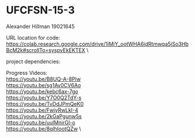 # UFCFSN-15-3

Alexander Hillman 19021645

URL location for code: https://colab.research.google.com/drive/1iMiY_ootWHA6idRtmwqa5jSo3HbBcM2k#scrollTo=syspvEkEKTEX \

project dependencies: 

Progress Videos: \
https://youtu.be/B8UQ-A-8PIw \
https://youtu.be/sg1Av0CV6Ao \
https://youtu.be/kebc6ax-7go \
https://youtu.be/Y7O0Q2TdY-s \
https://youtu.be/TvDdJPmQeK0 \
https://youtu.be/FwiyRwLkI-4 \
https://youtu.be/2kGaPgunw5s \
https://youtu.be/uulMnirGl-o \
https://youtu.be/8qlhIootQZw \
